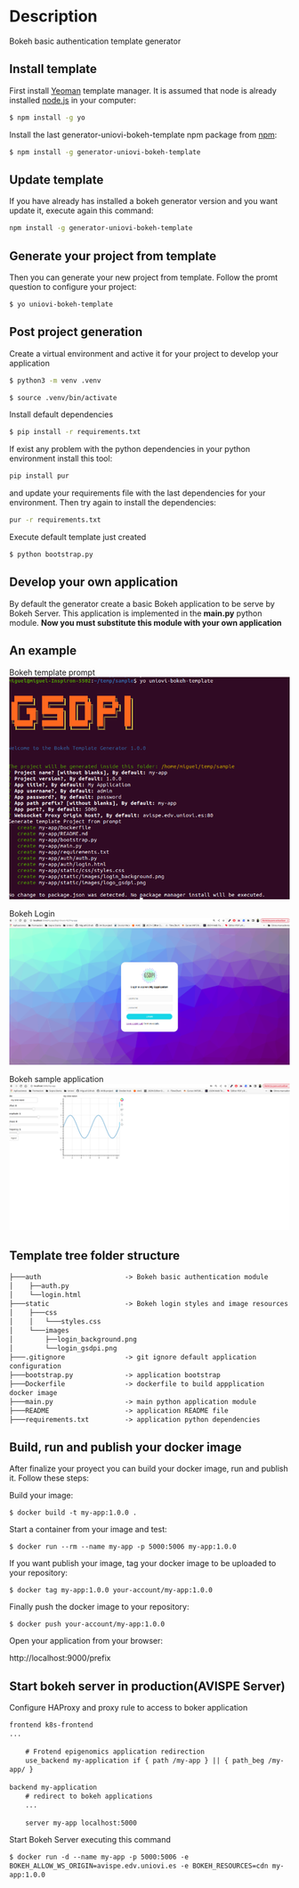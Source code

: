 # Description
Bokeh basic authentication template generator 

## Install template

First install [Yeoman](http://yeoman.io) template manager. It is assumed that node is already installed [node.js](https://nodejs.org/) in your computer:

```bash
$ npm install -g yo
```

Install the last generator-uniovi-bokeh-template npm package from [npm](https://www.npmjs.com/):

```bash
$ npm install -g generator-uniovi-bokeh-template
```

## Update template

If you have already has installed a bokeh generator version and you want update it, execute again this command:

```bash
npm install -g generator-uniovi-bokeh-template
```

## Generate your project from template

Then you can generate your new project from template. Follow the promt question to configure your project:

```bash
$ yo uniovi-bokeh-template
```

## Post project generation

Create a virtual environment and active it for your project to develop your application

```bash
$ python3 -m venv .venv
```

```bash
$ source .venv/bin/activate
```

Install default dependencies
```bash
$ pip install -r requirements.txt
```

If exist any problem with the python dependencies in your python environment install this tool:
```bash
pip install pur
```

and update your requirements file with the last dependencies for your environment. Then try again to install the dependencies:
```bash
pur -r requirements.txt
```

Execute default template just created
```bash
$ python bootstrap.py
```
## Develop your own application

By default the generator create a basic Bokeh application to be serve by Bokeh Server. This application is implemented in the **main.py** python module. **Now you must substitute this module with your own application**

## An example
Bokeh template prompt
![bokeh-template-prompt](https://github.com/AVIB-project/uniovi-gsdpi-bokeh-template-generator/blob/main/images/bokeh_template_prompt.png "bokeh-template-prompt")

Bokeh Login
![bokeh-login](https://github.com/AVIB-project/uniovi-gsdpi-bokeh-template-generator/blob/main/images/bokeh_login.png "bokeh-login")

Bokeh sample application
![bokeh-application](https://github.com/AVIB-project/uniovi-gsdpi-bokeh-template-generator/blob/main/images/bokeh_application.png "bokeh-application")

## Template tree folder structure

```text
├───auth                     -> Bokeh basic authentication module
│    ├──auth.py              
│    └──login.html           
├───static                   -> Bokeh login styles and image resources
│    ├───css
│    │   └───styles.css      
│    └───images              
│        ├──login_background.png 
│        └──login_gsdpi.png  
├───.gitignore               -> git ignore default application configuration
├───bootstrap.py             -> application bootstrap
├───Dockerfile               -> dockerfile to build appplication docker image
├───main.py                  -> main python application module
├───README                   -> application README file
├───requirements.txt         -> application python dependencies
```

## Build, run and publish your docker image

After finalize your proyect you can build your docker image, run and publish it. Follow these steps:

Build your image:

```
$ docker build -t my-app:1.0.0 .
```

Start a container from your image and test:

```
$ docker run --rm --name my-app -p 5000:5006 my-app:1.0.0
```

If you want publish your image, tag your docker image to be uploaded to your repository:

```
$ docker tag my-app:1.0.0 your-account/my-app:1.0.0
```

Finally push the docker image to your repository:

```
$ docker push your-account/my-app:1.0.0
```

Open your application from your browser:

http://localhost:9000/prefix

## Start bokeh server in production(AVISPE Server)

Configure HAProxy and proxy rule to access to boker application

```
frontend k8s-frontend
...

    # Frotend epigenomics application redirection
    use_backend my-application if { path /my-app } || { path_beg /my-app/ }
    
backend my-application    
    # redirect to bokeh applications
    ...
    
    server my-app localhost:5000
```

Start Bokeh Server executing this command
```
$ docker run -d --name my-app -p 5000:5006 -e BOKEH_ALLOW_WS_ORIGIN=avispe.edv.uniovi.es -e BOKEH_RESOURCES=cdn my-app:1.0.0